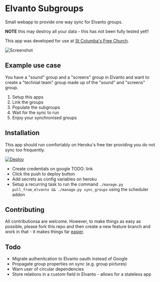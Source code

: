 # Elvanto Subgroups

Small webapp to provide one way sync for Elvanto groups. 

**NOTE** this may destroy all your data - this has not been fully tested yet!!

This app was developed for use at [St Columba's Free Church](http://www.stcsfc.org/). 

![Screenshot](/screenshot.jpg?raw=true)

## Example use case

You have a "sound" group and a "screens" group in Elvanto and want to create a "technial team" group made up of the "sound" and "screens" group. 

1. Setup this apps
2. Link the groups
3. Populate the subgroups
4. Wait for the sync to run
5. Enjoy your synchronised groups

## Installation

This app should run comfortably on Heroku's free tier providing you do not sync too frequently.

[![Deploy](https://www.herokucdn.com/deploy/button.png)](https://heroku.com/deploy)

 - Create credentials on google TODO: link
 - Click the push to deploy button
 - Add secrets as config variables on heroku
 - Setup a recurring task to run the command `./manage.py pull_from_elvanto && ./manage.py sync_groups` using the scheduler addon

## Contributing

All contributionsa are welcome. However, to make things as easy as possible, please fork this repo and then create a new feature branch and work in that - it makes things far [easier](http://codeinthehole.com/writing/pull-requests-and-other-good-practices-for-teams-using-github/).

## Todo

 - Migrate authenitcation to Elvanto oauth instead of Google
 - Propagate group properties on sync (e.g. group pictures)
 - Warn user of circular dependencies
 - Store relations in a custom field in Elvanto - allows for a stateless app
